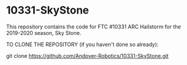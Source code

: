 # 10331-SkyStone

This repository contains the code for FTC #10331 ARC Hailstorm for the 2019-2020 season, Sky Stone.

TO CLONE THE REPOSITORY (if you haven't done so already):

git clone https://github.com/Andover-Robotics/10331-SkyStone.git

